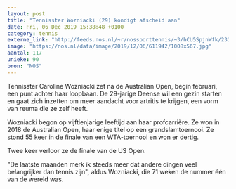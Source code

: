 ```yaml
---
layout: post
title: "Tennisster Wozniacki (29) kondigt afscheid aan"
date: Fri, 06 Dec 2019 15:38:48 +0100
category: tennis
externe_link: "http://feeds.nos.nl/~r/nossporttennis/~3/hCU5SpjnWfk/2313535"
image: "https://nos.nl/data/image/2019/12/06/611942/1008x567.jpg"
aantal: 117
unieke: 90
bron: "NOS"
---
```


<p>Tennisster Caroline Wozniacki zet na de Australian Open, begin februari, een punt achter haar loopbaan. De 29-jarige Deense wil een gezin starten en gaat zich inzetten om meer aandacht voor artritis te krijgen, een vorm van reuma die ze zelf heeft.</p>
<p>Wozniacki begon op vijftienjarige leeftijd aan haar profcarrière. Ze won in 2018 de Australian Open, haar enige titel op een grandslamtoernooi. Ze stond 55 keer in de finale van een WTA-toernooi en won er dertig.</p>
<p>Twee keer verloor ze de finale van de US Open.</p>
<p>"De laatste maanden merk ik steeds meer dat andere dingen veel belangrijker dan tennis zijn", aldus Wozniacki, die 71 weken de nummer één van de wereld was.</p><img src="http://feeds.feedburner.com/~r/nossporttennis/~4/hCU5SpjnWfk" height="1" width="1" alt=""/>
